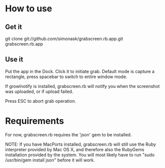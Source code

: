 # How to use
## Get it

git clone git://github.com/simonask/grabscreen.rb.app.git grabscreen.rb.app

## Use it

Put the app in the Dock. Click it to initiate grab. Default mode is capture a rectangle,
press spacebar to switch to entire window mode.

If growlnotify is installed, grabscreen.rb will notify you when the screenshot was uploaded,
or if upload failed.

Press ESC to abort grab operation.

# Requirements

For now, grabscreen.rb requires the 'json' gem to be installed.

NOTE: If you have MacPorts installed, grabscreen.rb will still use the Ruby interpreter
provided by Mac OS X, and therefore also the RubyGems installation provided by the system.
You will most likely have to run "sudo /usr/bin/gem install json" before it will work.